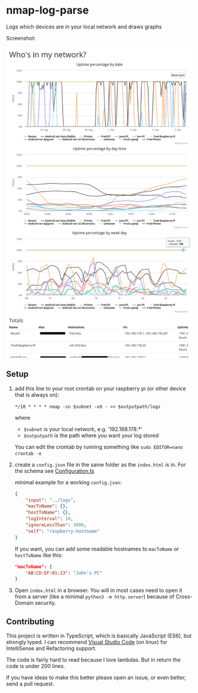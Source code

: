 # nmap-log-parse

Logs which devices are in your local network and draws graphs

Screenshot:

![Screenshot](screenshot.png)

## Setup

1. add this line to your root crontab on your raspberry pi (or other device that is always on):

    `*/10 * * * * nmap -sn $subnet -oX - >> $outputpath/logs`

	where
    
    - `$subnet` is your local network, e.g. '192.168.178.\*'
    - `$outputpath` is the path where you want your log stored

	You can edit the crontab by running something like `sudo EDITOR=nano crontab -e`

2. create a `config.json` file in the same folder as the `index.html` is in. For the schema see [Configuration.ts](src/Configuration.ts)

    minimal example for a working `config.json`:
    ```json
    {
    	"input": "../logs",
    	"macToName": {},
    	"hostToName": {},
    	"logInterval": 10,
    	"ignoreLessThan": 3000,
    	"self": "raspberry-hostname"
    }
    ```

    If you want, you can add some readable hostnames to `macToName` or `hostToName` like this:

    ```json
    "macToName": {
    	"AB:CD:EF:01:23": "John's PC"
    }
    ```

3. Open `index.html` in a browser. You will in most cases need to open it from a server (like a minimal `python3 -m http.server`) because of Cross-Domain security.


## Contributing

This project is written in TypeScript, which is basically JavaScript (ES6), but strongly typed. I can recommend [Visual Studio Code](https://code.visualstudio.com/) (on linux) for IntelliSense and Refactoring support.

The code is fairly hard to read because I love lambdas. But in return the code is under 200 lines.

If you have ideas to make this better please open an issue, or even better, send a pull request.
